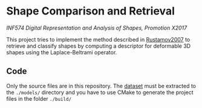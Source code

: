 # Shape Comparison and Retrieval

*INF574 Digital Representation and Analysis of Shapes, Promotion X2017*

This project tries to implement the method described in [Rustamov2007](http://www.cs.jhu.edu/~misha/Fall07/Papers/Rustamov07.pdf) to retrieve and classify shapes by computing a descriptor for deformable 3D shapes using the Laplace-Beltrami operator.

## Code

Only the source files are in this repository. The [dataset](http://people.csail.mit.edu/sumner/research/deftransfer/data.html) must be extracted to the `./models/` directory and you have to use CMake to generate the project files in the folder `./build/`
